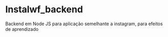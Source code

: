 # Instalwf_backend
Backend em Node JS para aplicação semelhante a instagram, para efeitos de aprendizado
